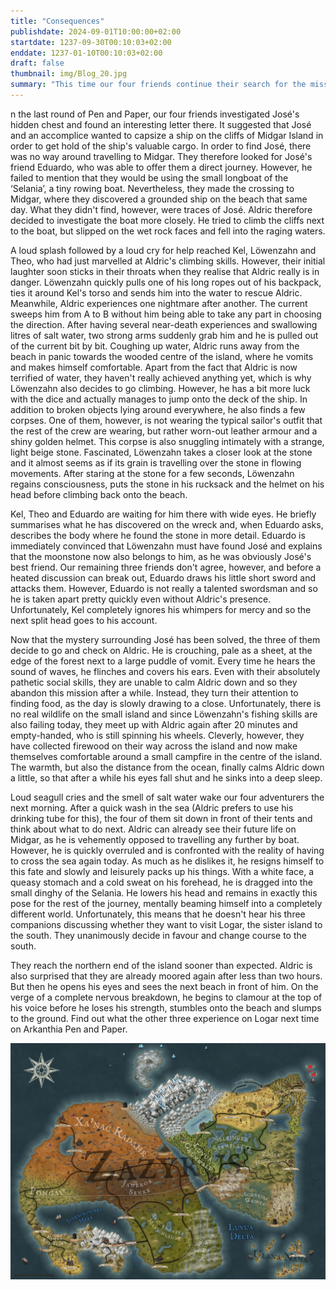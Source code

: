 ```yaml
---
title: "Consequences"
publishdate: 2024-09-01T10:00:00+02:00
startdate: 1237-09-30T00:10:03+02:00
enddate: 1237-01-10T00:10:03+02:00
draft: false
thumbnail: img/Blog_20.jpg
summary: "This time our four friends continue their search for the missing José. On the island of Midgar, they make a thrilling discovery on a stranded ship, and an unexpected betrayal escalates the situation. As Aldric struggles with his new fear of water, his three friends work on a new plan. Find out what it's all about here:"
---
```


n the last round of Pen and Paper, our four friends investigated José's hidden chest and found an interesting letter there. It suggested that José and an accomplice wanted to capsize a ship on the cliffs of Midgar Island in order to get hold of the ship's valuable cargo. In order to find José, there was no way around travelling to Midgar. They therefore looked for José's friend Eduardo, who was able to offer them a direct journey. However, he failed to mention that they would be using the small longboat of the ‘Selania’, a tiny rowing boat. Nevertheless, they made the crossing to Midgar, where they discovered a grounded ship on the beach that same day. What they didn't find, however, were traces of José. Aldric therefore decided to investigate the boat more closely. He tried to climb the cliffs next to the boat, but slipped on the wet rock faces and fell into the raging waters.

A loud splash followed by a loud cry for help reached Kel, Löwenzahn and Theo, who had just marvelled at Aldric's climbing skills. However, their initial laughter soon sticks in their throats when they realise that Aldric really is in danger. Löwenzahn quickly pulls one of his long ropes out of his backpack, ties it around Kel's torso and sends him into the water to rescue Aldric. Meanwhile, Aldric experiences one nightmare after another. The current sweeps him from A to B without him being able to take any part in choosing the direction. After having several near-death experiences and swallowing litres of salt water, two strong arms suddenly grab him and he is pulled out of the current bit by bit. Coughing up water, Aldric runs away from the beach in panic towards the wooded centre of the island, where he vomits and makes himself comfortable. Apart from the fact that Aldric is now terrified of water, they haven't really achieved anything yet, which is why Löwenzahn also decides to go climbing. However, he has a bit more luck with the dice and actually manages to jump onto the deck of the ship. In addition to broken objects lying around everywhere, he also finds a few corpses. One of them, however, is not wearing the typical sailor's outfit that the rest of the crew are wearing, but rather worn-out leather armour and a shiny golden helmet. This corpse is also snuggling intimately with a strange, light beige stone. Fascinated, Löwenzahn takes a closer look at the stone and it almost seems as if its grain is travelling over the stone in flowing movements. After staring at the stone for a few seconds, Löwenzahn regains consciousness, puts the stone in his rucksack and the helmet on his head before climbing back onto the beach. 

Kel, Theo and Eduardo are waiting for him there with wide eyes. He briefly summarises what he has discovered on the wreck and, when Eduardo asks, describes the body where he found the stone in more detail. Eduardo is immediately convinced that Löwenzahn must have found José and explains that the moonstone now also belongs to him, as he was obviously José's best friend. Our remaining three friends don't agree, however, and before a heated discussion can break out, Eduardo draws his little short sword and attacks them. However, Eduardo is not really a talented swordsman and so he is taken apart pretty quickly even without Aldric's presence. Unfortunately, Kel completely ignores his whimpers for mercy and so the next split head goes to his account.

Now that the mystery surrounding José has been solved, the three of them decide to go and check on Aldric. He is crouching, pale as a sheet, at the edge of the forest next to a large puddle of vomit. Every time he hears the sound of waves, he flinches and covers his ears. Even with their absolutely pathetic social skills, they are unable to calm Aldric down and so they abandon this mission after a while. Instead, they turn their attention to finding food, as the day is slowly drawing to a close. Unfortunately, there is no real wildlife on the small island and since Löwenzahn's fishing skills are also failing today, they meet up with Aldric again after 20 minutes and empty-handed, who is still spinning his wheels. Cleverly, however, they have collected firewood on their way across the island and now make themselves comfortable around a small campfire in the centre of the island. The warmth, but also the distance from the ocean, finally calms Aldric down a little, so that after a while his eyes fall shut and he sinks into a deep sleep.

Loud seagull cries and the smell of salt water wake our four adventurers the next morning. After a quick wash in the sea (Aldric prefers to use his drinking tube for this), the four of them sit down in front of their tents and think about what to do next. Aldric can already see their future life on Midgar, as he is vehemently opposed to travelling any further by boat. However, he is quickly overruled and is confronted with the reality of having to cross the sea again today. As much as he dislikes it, he resigns himself to this fate and slowly and leisurely packs up his things. With a white face, a queasy stomach and a cold sweat on his forehead, he is dragged into the small dinghy of the Selania. He lowers his head and remains in exactly this pose for the rest of the journey, mentally beaming himself into a completely different world. Unfortunately, this means that he doesn't hear his three companions discussing whether they want to visit Logar, the sister island to the south. They unanimously decide in favour and change course to the south. 

They reach the northern end of the island sooner than expected. Aldric is also surprised that they are already moored again after less than two hours. But then he opens his eyes and sees the next beach in front of him. On the verge of a complete nervous breakdown, he begins to clamour at the top of his voice before he loses his strength, stumbles onto the beach and slumps to the ground. Find out what the other three experience on Logar next time on Arkanthia Pen and Paper.

<div class="center">
  <img class="img-fluid" title="Worldmap Arkanthia" alt="Worldmap Arkanthia." src="./img/Arkanthia_Full_Map_Midgar_to_Logar.jpg" />
</div>
